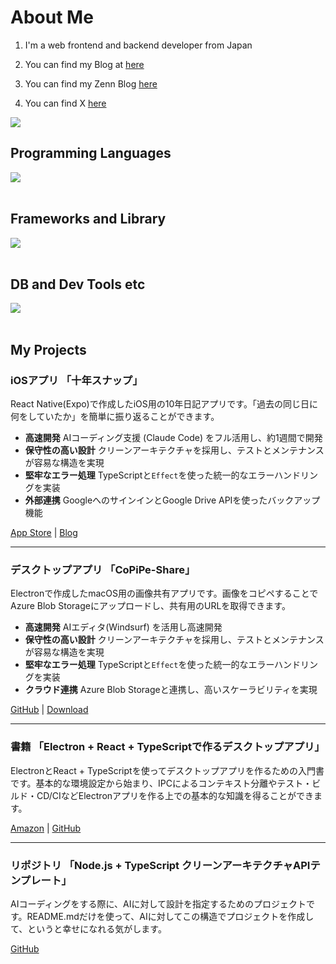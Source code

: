 # About Me

1. I'm a web frontend and backend developer from Japan

2. You can find my Blog at [here](https://torikasyu.com/)

3. You can find my Zenn Blog [here](https://zenn.dev/torikasyu)

4. You can find X [here](https://x.com/torikasyu)

![](https://github-readme-stats.vercel.app/api/top-langs?username=torikasyu&show_icons=true&locale=en&layout=compact)

## Programming Languages

<img src="https://skillicons.dev/icons?i=html,css,js,typescript,cs,sql" /> <br /><br />

## Frameworks and Library

<img src="https://skillicons.dev/icons?i=react,vue,nodejs,express,unity" /> <br /><br />

## DB and Dev Tools etc

<img src="https://skillicons.dev/icons?i=electron,git,github,vscode,linux,azure" /> <br /><br />

## My Projects

### **iOSアプリ** 「十年スナップ」

React Native(Expo)で作成したiOS用の10年日記アプリです。「過去の同じ日に何をしていたか」を簡単に振り返ることができます。

- **高速開発** AIコーディング支援 (Claude Code) をフル活用し、約1週間で開発
- **保守性の高い設計** クリーンアーキテクチャを採用し、テストとメンテナンスが容易な構造を実現
- **堅牢なエラー処理** TypeScriptと`Effect`を使った統一的なエラーハンドリングを実装
- **外部連携** GoogleへのサインインとGoogle Drive APIを使ったバックアップ機能

[App Store](https://apps.apple.com/jp/app/%E5%8D%81%E5%B9%B4%E3%82%B9%E3%83%8A%E3%83%83%E3%83%97/id6748048230) | [Blog](https://torikasyu.com/?p=2215)

---

### **デスクトップアプリ** 「CoPiPe-Share」

Electronで作成したmacOS用の画像共有アプリです。画像をコピペすることでAzure Blob Storageにアップロードし、共有用のURLを取得できます。

- **高速開発** AIエディタ(Windsurf) を活用し高速開発
- **保守性の高い設計** クリーンアーキテクチャを採用し、テストとメンテナンスが容易な構造を実現
- **堅牢なエラー処理** TypeScriptと`Effect`を使った統一的なエラーハンドリングを実装
- **クラウド連携** Azure Blob Storageと連携し、高いスケーラビリティを実現

[GitHub](https://github.com/torikasyu/CoPiPe-Share) | [Download](https://github.com/torikasyu/CoPiPe-Share/releases)

---

### **書籍** 「Electron + React + TypeScriptで作るデスクトップアプリ」

ElectronとReact + TypeScriptを使ってデスクトップアプリを作るための入門書です。基本的な環境設定から始まり、IPCによるコンテキスト分離やテスト・ビルド・CD/CIなどElectronアプリを作る上での基本的な知識を得ることができます。

[Amazon](https://www.amazon.co.jp/dp/B0FBK1NZP4/) | [GitHub](https://github.com/torikasyu/electron-book-samples)

---

### **リポジトリ** 「Node.js + TypeScript クリーンアーキテクチャAPIテンプレート」

AIコーディングをする際に、AIに対して設計を指定するためのプロジェクトです。README.mdだけを使って、AIに対してこの構造でプロジェクトを作成して、というと幸せになれる気がします。

[GitHub](https://github.com/torikasyu/server-clean-architecture-template)
